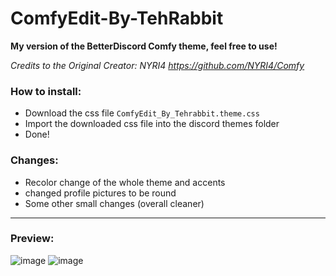 # ComfyEdit-By-TehRabbit
**My version of the BetterDiscord Comfy theme, feel free to use!**

*Credits to the Original Creator: NYRI4 https://github.com/NYRI4/Comfy*

### How to install:

- Download the css file `ComfyEdit_By_Tehrabbit.theme.css`
- Import the downloaded css file into the discord themes folder
- Done!

### Changes:

- Recolor change of the whole theme and accents 
- changed profile pictures to be round
- Some other small changes (overall cleaner)

---

### Preview:
![image](https://user-images.githubusercontent.com/57992120/149061126-bfd456ad-8d48-4b05-a49c-6569c6ed1d19.png)
![image](https://user-images.githubusercontent.com/57992120/149061276-001df9ce-42c5-4e60-a410-bf38ecb17d39.png)

